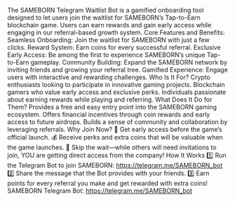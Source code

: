 The SAMEBORN Telegram Waitlist Bot is a gamified onboarding tool designed to let users join the waitlist for SAMEBORN’s Tap-to-Earn blockchain game. Users can earn rewards and gain early access while engaging in our referral-based growth system.
Core Features and Benefits:
Seamless Onboarding: Join the waitlist for SAMEBORN with just a few clicks.
Reward System: Earn coins for every successful referral.
Exclusive Early Access: Be among the first to experience SAMEBORN’s unique Tap-to-Earn gameplay.
Community Building: Expand the SAMEBORN network by inviting friends and growing your referral tree.
Gamified Experience: Engage users with interactive and rewarding challenges.
Who Is It For?
Crypto enthusiasts looking to participate in innovative gaming projects.
Blockchain gamers who value early access and exclusive perks.
Individuals passionate about earning rewards while playing and referring.
What Does It Do for Them?
Provides a free and easy entry point into the SAMEBORN gaming ecosystem.
Offers financial incentives through coin rewards and early access to future airdrops.
Builds a sense of community and collaboration by leveraging referrals.
Why Join Now?
🔑 Get early access before the game’s official launch.
💰 Receive perks and extra coins that will be valuable when the game launches.
🤝 Skip the wait—while others will need invitations to join, YOU are getting direct access from the company!
How It Works
1️⃣ Run the Telegram Bot to join SAMEBORN: https://telegram.me/SAMEBORN_bot
2️⃣ Share the message that the Bot provides with your friends.
3️⃣ Earn points for every referral you make and get rewarded with extra coins!
SAMEBORN Telegram Bot: https://telegram.me/SAMEBORN_bot
